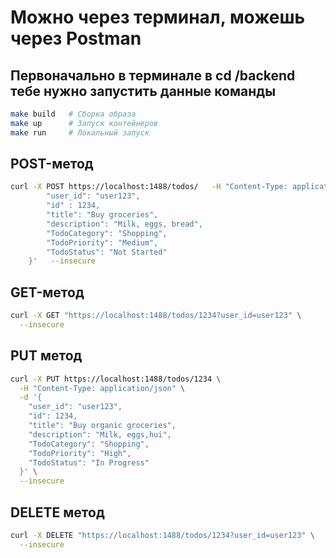 # Можно через терминал, можешь через Postman

## Первоначально в терминале в cd /backend тебе нужно запустить данные команды
```bash
make build   # Сборка образа
make up      # Запуск контейнеров
make run     # Локальный запуск
```

## POST-метод
```bash
curl -X POST https://localhost:1488/todos/   -H "Content-Type: application/json"   -d '{
        "user_id": "user123",
        "id" : 1234,
        "title": "Buy groceries",
        "description": "Milk, eggs, bread",
        "TodoCategory": "Shopping",
        "TodoPriority": "Medium",
        "TodoStatus": "Not Started"
    }'   --insecure
```

## GET-метод
```bash
curl -X GET "https://localhost:1488/todos/1234?user_id=user123" \
  --insecure
```


## PUT метод
```bash
curl -X PUT https://localhost:1488/todos/1234 \
  -H "Content-Type: application/json" \
  -d '{
    "user_id": "user123",
    "id": 1234,
    "title": "Buy organic groceries",
    "description": "Milk, eggs,hui",
    "TodoCategory": "Shopping",
    "TodoPriority": "High",
    "TodoStatus": "In Progress"
  }' \
  --insecure
```


## DELETE метод
```bash
curl -X DELETE "https://localhost:1488/todos/1234?user_id=user123" \
  --insecure
```